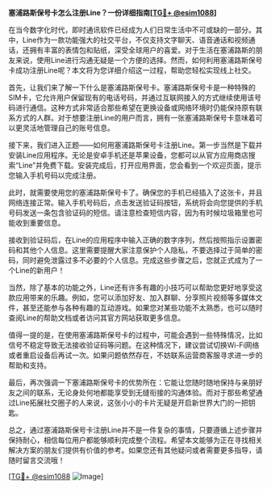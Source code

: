 **塞浦路斯保号卡怎么注册Line？一份详细指南[[TG💪+ @esim1088](https://t.me/s/esim1088)]**

在当今数字化时代，即时通讯软件已经成为人们日常生活中不可或缺的一部分。其中，Line作为一款功能强大的社交平台，不仅支持文字聊天、语音通话和视频通话，还拥有丰富的表情包和贴纸，深受全球用户的喜爱。对于生活在塞浦路斯的朋友来说，使用Line进行沟通无疑是一个方便的选择。然而，如何利用塞浦路斯保号卡成功注册Line呢？本文将为您详细介绍这一过程，帮助您轻松实现线上社交。

首先，让我们来了解一下什么是塞浦路斯保号卡。塞浦路斯保号卡是一种特殊的SIM卡，它允许用户保留现有的电话号码，并通过互联网接入的方式继续使用该号码进行通信。这种方式非常适合那些希望在更换设备或网络环境时仍能保持原有联系方式的人群。对于想要注册Line的用户而言，拥有一张塞浦路斯保号卡意味着可以更灵活地管理自己的账号信息。

接下来，我们进入正题——如何用塞浦路斯保号卡注册Line。第一步当然是下载并安装Line应用程序。无论是安卓手机还是苹果设备，您都可以从官方应用商店搜索“Line”并免费下载。安装完成后，打开应用界面，您会看到一个欢迎页面，提示您输入手机号码以完成注册。

此时，就需要使用您的塞浦路斯保号卡了。确保您的手机已经插入了这张卡，并且网络连接正常。输入手机号码后，点击发送验证码按钮，系统将会向您提供的手机号码发送一条包含验证码的短信。请注意检查短信内容，因为有时候垃圾箱里也可能收到重要信息。

接收到验证码后，在Line的应用程序中输入正确的数字序列，然后按照指示设置密码和其他个人信息。这里需要提醒大家注意保护个人隐私，不要选择过于简单的密码，同时避免泄露过多不必要的个人信息。完成这些步骤之后，您就正式成为了一个Line的新用户！

当然，除了基本的功能之外，Line还有许多有趣的小技巧可以帮助您更好地享受这款应用带来的乐趣。例如，您可以添加好友、加入群聊、分享照片视频等多媒体文件，甚至还能参与各种有趣的互动游戏。如果您对某些功能不太熟悉，也可以随时查阅Line的帮助文档或者访问其官方网站获取更多信息。

值得一提的是，在使用塞浦路斯保号卡的过程中，可能会遇到一些特殊情况，比如信号不稳定导致无法接收验证码等问题。在这种情况下，建议尝试切换Wi-Fi网络或者重启设备后再试一次。如果问题依然存在，不妨联系运营商客服寻求进一步的帮助和支持。

最后，再次强调一下塞浦路斯保号卡的优势所在：它能让您随时随地保持与亲朋好友之间的联系，无论身处何地都能享受到无缝衔接的沟通体验。而对于那些希望通过Line拓展社交圈子的人来说，这张小小的卡片无疑是开启新世界大门的一把钥匙。

总之，通过塞浦路斯保号卡注册Line并不是一件复杂的事情，只要遵循上述步骤并保持耐心，相信每位用户都能够顺利完成整个流程。希望本文能够为正在寻找相关解决方案的朋友们提供有价值的参考。如果您还有其他疑问或者需要更多指导，请随时留言交流哦！

[[TG💪+ @esim1088](https://t.me/s/esim1088) ![Image](https://i.postimg.cc/4NQfJmqS/Snipaste-2025-05-13-00-14-12.png)]